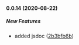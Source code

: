 #### 0.0.14 (2020-08-22)

##### New Features

*  added jsdoc ([2b3bfb6b](https://github.com/spb-web/boxOverlay/commit/2b3bfb6b1abdb076a8cd445f8597aa96865d301e))

